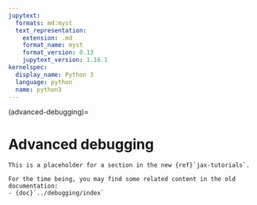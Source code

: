```yaml
---
jupytext:
  formats: md:myst
  text_representation:
    extension: .md
    format_name: myst
    format_version: 0.13
    jupytext_version: 1.16.1
kernelspec:
  display_name: Python 3
  language: python
  name: python3
---
```


(advanced-debugging)=
# Advanced debugging
```{note}
This is a placeholder for a section in the new {ref}`jax-tutorials`.

For the time being, you may find some related content in the old documentation:
- {doc}`../debugging/index`
```
